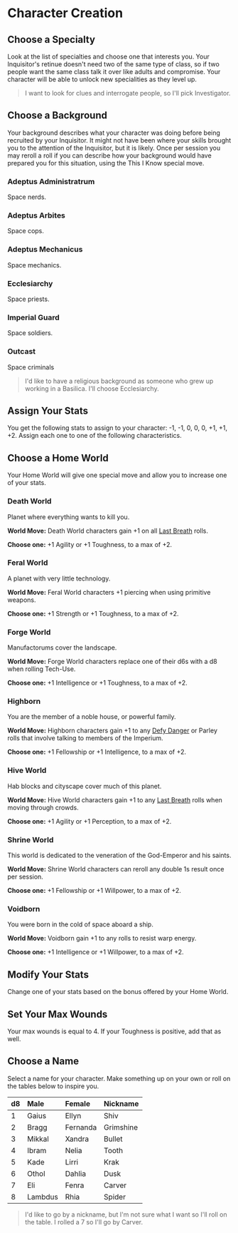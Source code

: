 # Character Creation

## Choose a Specialty

Look at the list of specialties and choose one that interests you. Your Inquisitor's retinue doesn't need two of the same type of class, so if two people want the same class talk it over like adults and compromise. Your character will be able to unlock new specialities as they level up.

> I want to look for clues and interrogate people, so I'll pick Investigator.

## Choose a Background

Your background describes what your character was doing before being recruited by your Inquisitor. It might not have been where your skills brought you to the attention of the Inquisitor, but it is likely. Once per session you may reroll a roll if you can describe how your background would have prepared you for this situation, using the This I Know special move.

### Adeptus Administratrum

Space nerds.

### Adeptus Arbites

Space cops.

### Adeptus Mechanicus

Space mechanics.

### Ecclesiarchy

Space priests.

### Imperial Guard

Space soldiers.

### Outcast

Space criminals

> I'd like to have a religious background as someone who grew up working in a Basilica. I'll choose Ecclesiarchy.

## Assign Your Stats

You get the following stats to assign to your character: -1, -1, 0, 0, 0, +1, +1, +2\. Assign each one to one of the following characteristics.

## Choose a Home World

Your Home World will give one special move and allow you to increase one of your stats.

### Death World

Planet where everything wants to kill you.

**World Move:** Death World characters gain +1 on all [Last Breath](https://github.com/Vindexus/PoweredByHeresy/blob/master/game/github/specialmoves.md#last-breath) rolls.

**Choose one:** +1 Agility or +1 Toughness, to a max of +2.

### Feral World

A planet with very little technology.

**World Move:** Feral World characters +1 piercing when using primitive weapons.

**Choose one:** +1 Strength or +1 Toughness, to a max of +2.

### Forge World

Manufactorums cover the landscape.

**World Move:** Forge World characters replace one of their d6s with a d8 when rolling Tech-Use.

**Choose one:** +1 Intelligence or +1 Toughness, to a max of +2.

### Highborn

You are the member of a noble house, or powerful family.

**World Move:** Highborn characters gain +1 to any [Defy Danger](https://github.com/Vindexus/PoweredByHeresy/blob/master/game/github/basicmoves.md#defy-danger) or Parley rolls that involve talking to members of the Imperium.

**Choose one:** +1 Fellowship or +1 Intelligence, to a max of +2.

### Hive World

Hab blocks and cityscape cover much of this planet.

**World Move:** Hive World characters gain +1 to any [Last Breath](https://github.com/Vindexus/PoweredByHeresy/blob/master/game/github/specialmoves.md#last-breath) rolls when moving through crowds.

**Choose one:** +1 Agility or +1 Perception, to a max of +2.

### Shrine World

This world is dedicated to the veneration of the God-Emperor and his saints.

**World Move:** Shrine World characters can reroll any double 1s result once per session.

**Choose one:** +1 Fellowship or +1 Willpower, to a max of +2.

### Voidborn

You were born in the cold of space aboard a ship.

**World Move:** Voidborn gain +1 to any rolls to resist warp energy.

**Choose one:** +1 Intelligence or +1 Willpower, to a max of +2.

## Modify Your Stats

Change one of your stats based on the bonus offered by your Home World.

## Set Your Max Wounds

Your max wounds is equal to 4\. If your Toughness is positive, add that as well.

## Choose a Name

Select a name for your character. Make something up on your own or roll on the tables below to inspire you.

<table class="table table-striped">

<thead>

<tr>

<th align="left">d8</th>

<th align="left">Male</th>

<th align="left">Female</th>

<th align="left">Nickname</th>

</tr>

</thead>

<tbody>

<tr>

<td>1</td>

<td>Gaius</td>

<td>Ellyn</td>

<td>Shiv</td>

</tr>

<tr>

<td>2</td>

<td>Bragg</td>

<td>Fernanda</td>

<td>Grimshine</td>

</tr>

<tr>

<td>3</td>

<td>Mikkal</td>

<td>Xandra</td>

<td>Bullet</td>

</tr>

<tr>

<td>4</td>

<td>Ibram</td>

<td>Nelia</td>

<td>Tooth</td>

</tr>

<tr>

<td>5</td>

<td>Kade</td>

<td>Lirri</td>

<td>Krak</td>

</tr>

<tr>

<td>6</td>

<td>Othol</td>

<td>Dahlia</td>

<td>Dusk</td>

</tr>

<tr>

<td>7</td>

<td>Eli</td>

<td>Fenra</td>

<td>Carver</td>

</tr>

<tr>

<td>8</td>

<td>Lambdus</td>

<td>Rhia</td>

<td>Spider</td>

</tr>

</tbody>

</table>

> I'd like to go by a nickname, but I'm not sure what I want so I'll roll on the table. I rolled a 7 so I'll go by Carver.